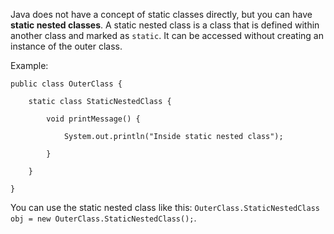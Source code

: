 Java does not have a concept of static classes directly, but you can have **static nested classes**. A static nested class is a class that is defined within another class and marked as `static`. It can be accessed without creating an instance of the outer class.

Example:

```
public class OuterClass {

    static class StaticNestedClass {

        void printMessage() {

            System.out.println("Inside static nested class");
    
        }

    }

}
```

You can use the static nested class like this: `OuterClass.StaticNestedClass obj = new OuterClass.StaticNestedClass();`.